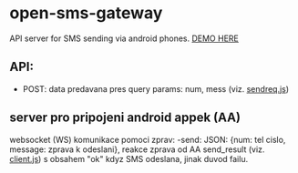 # open-sms-gateway
API server for SMS sending via android phones. [DEMO HERE](https://opensmsgw-test.herokuapp.com)

## API:
- POST: data predavana pres query params: num, mess (viz. [sendreq.js](test/sendreq.js))

## server pro pripojeni android appek (AA)

websocket (WS) komunikace pomoci zprav:
-send: JSON: {num: tel cislo, message: zprava k odeslani}, 
reakce zprava od AA send_result (viz. [client.js](test/client.js)) s obsahem "ok" kdyz SMS odeslana, jinak duvod failu.

